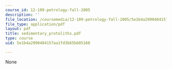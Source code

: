 ```yaml
---
course_id: 12-109-petrology-fall-2005
description: ''
file_location: /coursemedia/12-109-petrology-fall-2005/5e1b4a2990404157aa1fd3b65bb05168_sedimentary_protoliths.pdf
file_type: application/pdf
layout: pdf
title: sedimentary_protoliths.pdf
type: course
uid: 5e1b4a2990404157aa1fd3b65bb05168

---
```

None